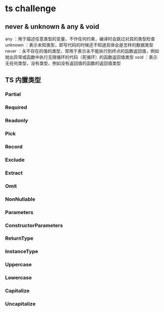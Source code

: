 # ts challenge

## never & unknown & any & void

any ：用于描述任意类型的变量，不作任何约束，编译时会跳过对其的类型检查
unknown ：表示未知类型，即写代码的时候还不知道具体会是怎样的数据类型
never ：永不存在的值的类型，常用于表示永不能执行到终点的函数返回值，例如抛出异常或函数中执行无限循环的代码（死循环）的函数返回值类型
void ：表示无任何类型，没有类型，例如没有返回值的函数的返回值类型

## TS 内置类型

### Partial

### Required

### Readonly

### Pick

### Record

### Exclude

### Extract

### Omit

### NonNullable

### Parameters

### ConstructorParameters

### ReturnType

### InstanceType

### Uppercase

### Lowercase

### Capitalize

### Uncapitalize
